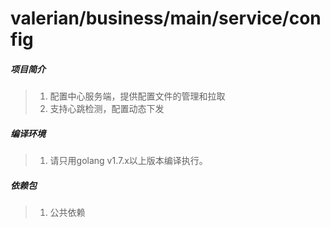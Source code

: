 # valerian/business/main/service/config

##### 项目简介
> 1. 配置中心服务端，提供配置文件的管理和拉取
> 2. 支持心跳检测，配置动态下发

##### 编译环境
> 1. 请只用golang v1.7.x以上版本编译执行。

##### 依赖包
> 1. 公共依赖

